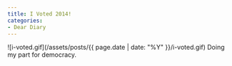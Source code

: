 ```yaml
---
title: I Voted 2014!
categories:
- Dear Diary
---
```


![i-voted.gif](/assets/posts/{{ page.date | date: "%Y" }}/i-voted.gif)
Doing my part for democracy.

